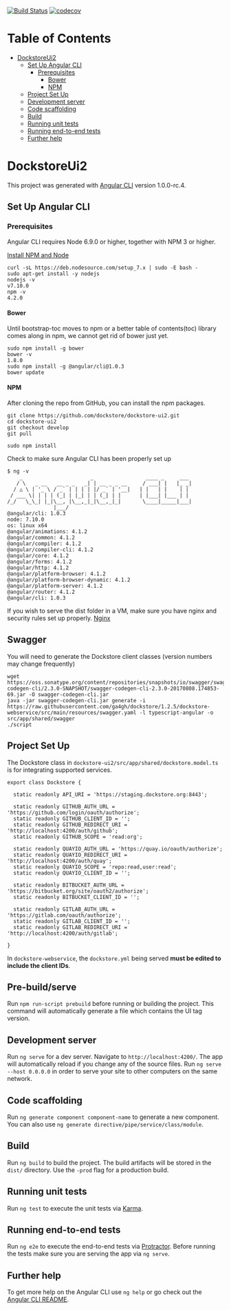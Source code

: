 [![Build Status](https://travis-ci.org/dockstore/dockstore-ui2.svg?branch=develop)](https://travis-ci.org/dockstore/dockstore-ui2)
[![codecov](https://codecov.io/gh/dockstore/dockstore-ui2/branch/develop/graph/badge.svg)](https://codecov.io/gh/dockstore/dockstore-ui2)

Table of Contents
=================

   * [DockstoreUi2](#dockstoreui2)
      * [Set Up Angular CLI](#set-up-angular-cli)
         * [Prerequisites](#prerequisites)
            * [Bower](#bower)
            * [NPM](#npm)
      * [Project Set Up](#project-set-up)
      * [Development server](#development-server)
      * [Code scaffolding](#code-scaffolding)
      * [Build](#build)
      * [Running unit tests](#running-unit-tests)
      * [Running end-to-end tests](#running-end-to-end-tests)
      * [Further help](#further-help)


# DockstoreUi2

This project was generated with [Angular CLI](https://github.com/angular/angular-cli) version 1.0.0-rc.4.

## Set Up Angular CLI

### Prerequisites

Angular CLI requires Node 6.9.0 or higher, together with NPM 3 or higher.

[Install NPM and Node](https://nodejs.org/en/download/package-manager/)
```
curl -sL https://deb.nodesource.com/setup_7.x | sudo -E bash -
sudo apt-get install -y nodejs
nodejs -v
v7.10.0
npm -v
4.2.0
```
#### Bower

Until bootstrap-toc moves to npm or a better table of contents(toc) library comes along in npm, we cannot get rid of bower just yet.
```
sudo npm install -g bower
bower -v
1.8.0
sudo npm install -g @angular/cli@1.0.3
bower update
```

#### NPM

After cloning the repo from GitHub, you can install the npm packages.
```
git clone https://github.com/dockstore/dockstore-ui2.git
cd dockstore-ui2
git checkout develop
git pull

sudo npm install
```

Check to make sure Angular CLI has been properly set up
```
$ ng -v
    _                      _                 ____ _     ___
   / \   _ __   __ _ _   _| | __ _ _ __     / ___| |   |_ _|
  / △ \ | '_ \ / _` | | | | |/ _` | '__|   | |   | |    | |
 / ___ \| | | | (_| | |_| | | (_| | |      | |___| |___ | |
/_/   \_\_| |_|\__, |\__,_|_|\__,_|_|       \____|_____|___|
               |___/
@angular/cli: 1.0.3
node: 7.10.0
os: linux x64
@angular/animations: 4.1.2
@angular/common: 4.1.2
@angular/compiler: 4.1.2
@angular/compiler-cli: 4.1.2
@angular/core: 4.1.2
@angular/forms: 4.1.2
@angular/http: 4.1.2
@angular/platform-browser: 4.1.2
@angular/platform-browser-dynamic: 4.1.2
@angular/platform-server: 4.1.2
@angular/router: 4.1.2
@angular/cli: 1.0.3
```

If you wish to serve the dist folder in a VM, make sure you have nginx and security rules set up properly.
[Nginx](https://www.digitalocean.com/community/tutorials/how-to-install-nginx-on-ubuntu-16-04)

## Swagger

You will need to generate the Dockstore client classes (version numbers may change frequently)
```
wget https://oss.sonatype.org/content/repositories/snapshots/io/swagger/swagger-codegen-cli/2.3.0-SNAPSHOT/swagger-codegen-cli-2.3.0-20170808.174853-69.jar -O swagger-codegen-cli.jar
java -jar swagger-codegen-cli.jar generate -i https://raw.githubusercontent.com/ga4gh/dockstore/1.2.5/dockstore-webservice/src/main/resources/swagger.yaml -l typescript-angular -o src/app/shared/swagger
./script

```

## Project Set Up

The Dockstore class in `dockstore-ui2/src/app/shared/dockstore.model.ts` is for integrating supported services.
```
export class Dockstore {

  static readonly API_URI = 'https://staging.dockstore.org:8443';

  static readonly GITHUB_AUTH_URL = 'https://github.com/login/oauth/authorize';
  static readonly GITHUB_CLIENT_ID = '';
  static readonly GITHUB_REDIRECT_URI = 'http://localhost:4200/auth/github';
  static readonly GITHUB_SCOPE = 'read:org';

  static readonly QUAYIO_AUTH_URL = 'https://quay.io/oauth/authorize';
  static readonly QUAYIO_REDIRECT_URI = 'http://localhost:4200/auth/quay';
  static readonly QUAYIO_SCOPE = 'repo:read,user:read';
  static readonly QUAYIO_CLIENT_ID = '';

  static readonly BITBUCKET_AUTH_URL = 'https://bitbucket.org/site/oauth2/authorize';
  static readonly BITBUCKET_CLIENT_ID = '';

  static readonly GITLAB_AUTH_URL = 'https://gitlab.com/oauth/authorize';
  static readonly GITLAB_CLIENT_ID = '';
  static readonly GITLAB_REDIRECT_URI = 'http://localhost:4200/auth/gitlab';

}
```

In `dockstore-webservice`, the `dockstore.yml` being served <b>must be edited to include the client IDs</b>.

## Pre-build/serve

Run `npm run-script prebuild` before running or building the project. This command will automatically generate a file which contains the UI tag version.

## Development server

Run `ng serve` for a dev server. Navigate to `http://localhost:4200/`. The app will automatically reload if you change any of the source files. Run `ng serve --host 0.0.0.0` in order to serve your site to other computers on the same network. 

## Code scaffolding

Run `ng generate component component-name` to generate a new component. You can also use `ng generate directive/pipe/service/class/module`.

## Build

Run `ng build` to build the project. The build artifacts will be stored in the `dist/` directory. Use the `-prod` flag for a production build.

## Running unit tests

Run `ng test` to execute the unit tests via [Karma](https://karma-runner.github.io).

## Running end-to-end tests

Run `ng e2e` to execute the end-to-end tests via [Protractor](http://www.protractortest.org/).
Before running the tests make sure you are serving the app via `ng serve`.

## Further help

To get more help on the Angular CLI use `ng help` or go check out the [Angular CLI README](https://github.com/angular/angular-cli/blob/master/README.md).
